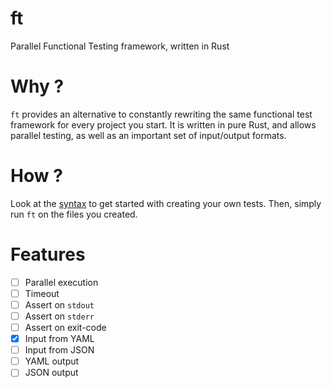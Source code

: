 # ft

Parallel Functional Testing framework, written in Rust

# Why ?

`ft` provides an alternative to constantly rewriting the same functional test
framework for every project you start. It is written in pure Rust, and allows
parallel testing, as well as an important set of input/output formats.

# How ?

Look at the [syntax](SYNTAX.md) to get started with creating your own tests.
Then, simply run `ft` on the files you created.

# Features

* [ ] Parallel execution
* [ ] Timeout
* [ ] Assert on `stdout`
* [ ] Assert on `stderr`
* [ ] Assert on exit-code
* [x] Input from YAML
* [ ] Input from JSON
* [ ] YAML output
* [ ] JSON output
